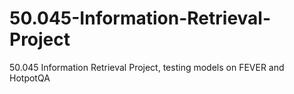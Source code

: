 # 50.045-Information-Retrieval-Project
50.045 Information Retrieval Project, testing models on FEVER and HotpotQA
